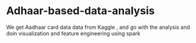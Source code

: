 # Adhaar-based-data-analysis
We get Aadhaar card data data from Kaggle , and go with the analysis and doin visualization and feature engineering using spark
